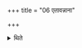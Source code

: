 +++
title = "06 एतावन्नाना"

+++

<details><summary>थिते</summary>

6. (Only) this much is different. 
</details>
